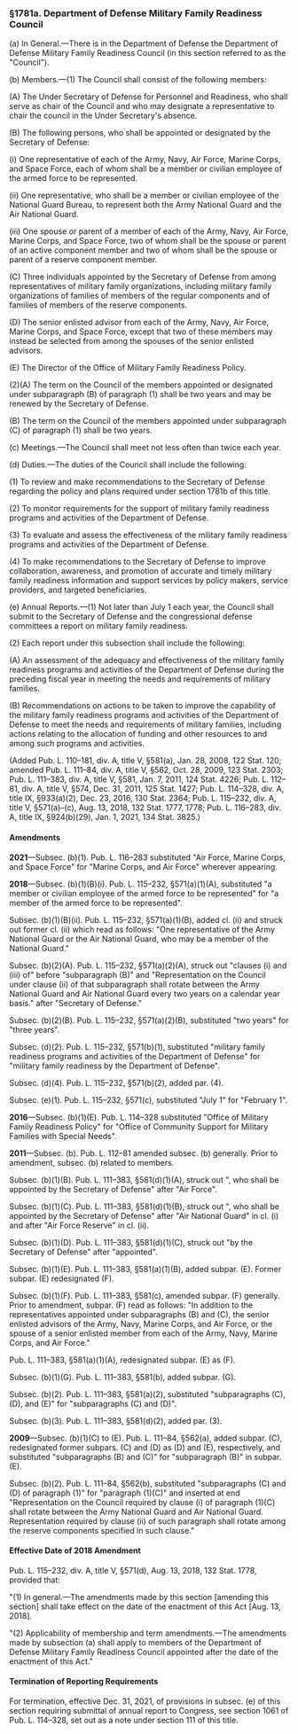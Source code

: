 ### §1781a. Department of Defense Military Family Readiness Council ###

(a) In General.—There is in the Department of Defense the Department of Defense Military Family Readiness Council (in this section referred to as the "Council").

(b) Members.—(1) The Council shall consist of the following members:

(A) The Under Secretary of Defense for Personnel and Readiness, who shall serve as chair of the Council and who may designate a representative to chair the council in the Under Secretary's absence.

(B) The following persons, who shall be appointed or designated by the Secretary of Defense:

(i) One representative of each of the Army, Navy, Air Force, Marine Corps, and Space Force, each of whom shall be a member or civilian employee of the armed force to be represented.

(ii) One representative, who shall be a member or civilian employee of the National Guard Bureau, to represent both the Army National Guard and the Air National Guard.

(iii) One spouse or parent of a member of each of the Army, Navy, Air Force, Marine Corps, and Space Force, two of whom shall be the spouse or parent of an active component member and two of whom shall be the spouse or parent of a reserve component member.

(C) Three individuals appointed by the Secretary of Defense from among representatives of military family organizations, including military family organizations of families of members of the regular components and of families of members of the reserve components.

(D) The senior enlisted advisor from each of the Army, Navy, Air Force, Marine Corps, and Space Force, except that two of these members may instead be selected from among the spouses of the senior enlisted advisors.

(E) The Director of the Office of Military Family Readiness Policy.

(2)(A) The term on the Council of the members appointed or designated under subparagraph (B) of paragraph (1) shall be two years and may be renewed by the Secretary of Defense.

(B) The term on the Council of the members appointed under subparagraph (C) of paragraph (1) shall be two years.

(c) Meetings.—The Council shall meet not less often than twice each year.

(d) Duties.—The duties of the Council shall include the following:

(1) To review and make recommendations to the Secretary of Defense regarding the policy and plans required under section 1781b of this title.

(2) To monitor requirements for the support of military family readiness programs and activities of the Department of Defense.

(3) To evaluate and assess the effectiveness of the military family readiness programs and activities of the Department of Defense.

(4) To make recommendations to the Secretary of Defense to improve collaboration, awareness, and promotion of accurate and timely military family readiness information and support services by policy makers, service providers, and targeted beneficiaries.

(e) Annual Reports.—(1) Not later than July 1 each year, the Council shall submit to the Secretary of Defense and the congressional defense committees a report on military family readiness.

(2) Each report under this subsection shall include the following:

(A) An assessment of the adequacy and effectiveness of the military family readiness programs and activities of the Department of Defense during the preceding fiscal year in meeting the needs and requirements of military families.

(B) Recommendations on actions to be taken to improve the capability of the military family readiness programs and activities of the Department of Defense to meet the needs and requirements of military families, including actions relating to the allocation of funding and other resources to and among such programs and activities.

(Added Pub. L. 110–181, div. A, title V, §581(a), Jan. 28, 2008, 122 Stat. 120; amended Pub. L. 111–84, div. A, title V, §562, Oct. 28, 2009, 123 Stat. 2303; Pub. L. 111–383, div. A, title V, §581, Jan. 7, 2011, 124 Stat. 4226; Pub. L. 112–81, div. A, title V, §574, Dec. 31, 2011, 125 Stat. 1427; Pub. L. 114–328, div. A, title IX, §933(a)(2), Dec. 23, 2016, 130 Stat. 2364; Pub. L. 115–232, div. A, title V, §571(a)–(c), Aug. 13, 2018, 132 Stat. 1777, 1778; Pub. L. 116–283, div. A, title IX, §924(b)(29), Jan. 1, 2021, 134 Stat. 3825.)

#### Amendments ####

**2021**—Subsec. (b)(1). Pub. L. 116–283 substituted "Air Force, Marine Corps, and Space Force" for "Marine Corps, and Air Force" wherever appearing.

**2018**—Subsec. (b)(1)(B)(i). Pub. L. 115–232, §571(a)(1)(A), substituted "a member or civilian employee of the armed force to be represented" for "a member of the armed force to be represented".

Subsec. (b)(1)(B)(ii). Pub. L. 115–232, §571(a)(1)(B), added cl. (ii) and struck out former cl. (ii) which read as follows: "One representative of the Army National Guard or the Air National Guard, who may be a member of the National Guard."

Subsec. (b)(2)(A). Pub. L. 115–232, §571(a)(2)(A), struck out "clauses (i) and (iii) of" before "subparagraph (B)" and "Representation on the Council under clause (ii) of that subparagraph shall rotate between the Army National Guard and Air National Guard every two years on a calendar year basis." after "Secretary of Defense."

Subsec. (b)(2)(B). Pub. L. 115–232, §571(a)(2)(B), substituted "two years" for "three years".

Subsec. (d)(2). Pub. L. 115–232, §571(b)(1), substituted "military family readiness programs and activities of the Department of Defense" for "military family readiness by the Department of Defense".

Subsec. (d)(4). Pub. L. 115–232, §571(b)(2), added par. (4).

Subsec. (e)(1). Pub. L. 115–232, §571(c), substituted "July 1" for "February 1".

**2016**—Subsec. (b)(1)(E). Pub. L. 114–328 substituted "Office of Military Family Readiness Policy" for "Office of Community Support for Military Families with Special Needs".

**2011**—Subsec. (b). Pub. L. 112–81 amended subsec. (b) generally. Prior to amendment, subsec. (b) related to members.

Subsec. (b)(1)(B). Pub. L. 111–383, §581(d)(1)(A), struck out ", who shall be appointed by the Secretary of Defense" after "Air Force".

Subsec. (b)(1)(C). Pub. L. 111–383, §581(d)(1)(B), struck out ", who shall be appointed by the Secretary of Defense" after "Air National Guard" in cl. (i) and after "Air Force Reserve" in cl. (ii).

Subsec. (b)(1)(D). Pub. L. 111–383, §581(d)(1)(C), struck out "by the Secretary of Defense" after "appointed".

Subsec. (b)(1)(E). Pub. L. 111–383, §581(a)(1)(B), added subpar. (E). Former subpar. (E) redesignated (F).

Subsec. (b)(1)(F). Pub. L. 111–383, §581(c), amended subpar. (F) generally. Prior to amendment, subpar. (F) read as follows: "In addition to the representatives appointed under subparagraphs (B) and (C), the senior enlisted advisors of the Army, Navy, Marine Corps, and Air Force, or the spouse of a senior enlisted member from each of the Army, Navy, Marine Corps, and Air Force."

Pub. L. 111–383, §581(a)(1)(A), redesignated subpar. (E) as (F).

Subsec. (b)(1)(G). Pub. L. 111–383, §581(b), added subpar. (G).

Subsec. (b)(2). Pub. L. 111–383, §581(a)(2), substituted "subparagraphs (C), (D), and (E)" for "subparagraphs (C) and (D)".

Subsec. (b)(3). Pub. L. 111–383, §581(d)(2), added par. (3).

**2009**—Subsec. (b)(1)(C) to (E). Pub. L. 111–84, §562(a), added subpar. (C), redesignated former subpars. (C) and (D) as (D) and (E), respectively, and substituted "subparagraphs (B) and (C)" for "subparagraph (B)" in subpar. (E).

Subsec. (b)(2). Pub. L. 111–84, §562(b), substituted "subparagraphs (C) and (D) of paragraph (1)" for "paragraph (1)(C)" and inserted at end "Representation on the Council required by clause (i) of paragraph (1)(C) shall rotate between the Army National Guard and Air National Guard. Representation required by clause (ii) of such paragraph shall rotate among the reserve components specified in such clause."

#### Effective Date of 2018 Amendment ####

Pub. L. 115–232, div. A, title V, §571(d), Aug. 13, 2018, 132 Stat. 1778, provided that:

"(1) In general.—The amendments made by this section [amending this section] shall take effect on the date of the enactment of this Act [Aug. 13, 2018].

"(2) Applicability of membership and term amendments.—The amendments made by subsection (a) shall apply to members of the Department of Defense Military Family Readiness Council appointed after the date of the enactment of this Act."

#### Termination of Reporting Requirements ####

For termination, effective Dec. 31, 2021, of provisions in subsec. (e) of this section requiring submittal of annual report to Congress, see section 1061 of Pub. L. 114–328, set out as a note under section 111 of this title.